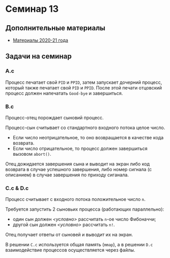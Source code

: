 # Семинар 13

## Дополнительные материалы

* [Материалы 2020-21 года](https://github.com/blackav/hse-caos-2020/tree/master/15-fork)

## Задачи на семинар

### A.c

Процесс печатает свой `PID` и `PPID`, затем запускает дочерний процесс,
который также печатает свой `PID` и `PPID`. После этой печати отцовский процесс
должен напечатать `Good-bye` и завершиться.

### B.c

Процесс-отец порождает сыновий процесс.

Процесс-сын считывает со стандартного входного потока целое число.

* Если число неотрицательное, то оно возвращается в качестве кода возврата.
* Если число отрицательное, то процесс должен завершиться вызовом `abort()`.

Отец дожидается завершения сына и выводит на экран либо код возврата в случае успешного завершения,
либо номер сигнала (с описанием) в случае завершения по приходу сиганала.

### C.c & D.c

Процесс считывает с входного потока положительное число `n`.

Требуется запустить 2 сыновьих процесса (работающих параллельно):

* один сын должен *<условно>* рассчитать `n`-ое число Фибоначчи;
* другой сын должен *<условно>* рассчитать `n!`.

Отец получает ответы от сыновей и выводит их на экран.

В решении `C.c` используется общая память (`mmap`), а в решении `D.c` взаимодействие процессов осуществляется через файлы.
